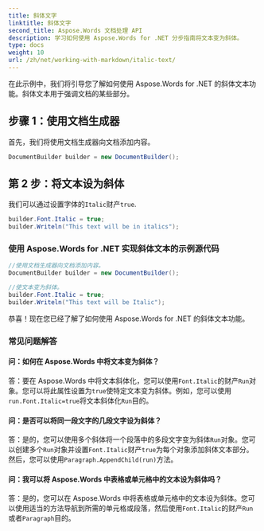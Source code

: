 ```yaml
---
title: 斜体文字
linktitle: 斜体文字
second_title: Aspose.Words 文档处理 API
description: 学习如何使用 Aspose.Words for .NET 分步指南将文本变为斜体。
type: docs
weight: 10
url: /zh/net/working-with-markdown/italic-text/
---
```


在此示例中，我们将引导您了解如何使用 Aspose.Words for .NET 的斜体文本功能。斜体文本用于强调文档的某些部分。

## 步骤 1：使用文档生成器

首先，我们将使用文档生成器向文档添加内容。

```csharp
DocumentBuilder builder = new DocumentBuilder();
```

## 第 2 步：将文本设为斜体

我们可以通过设置字体的`Italic`财产`true`.

```csharp
builder.Font.Italic = true;
builder.Writeln("This text will be in italics");
```

### 使用 Aspose.Words for .NET 实现斜体文本的示例源代码


```csharp
//使用文档生成器向文档添加内容。
DocumentBuilder builder = new DocumentBuilder();

//使文本变为斜体。
builder.Font.Italic = true;
builder.Writeln("This text will be Italic");
```

恭喜！现在您已经了解了如何使用 Aspose.Words for .NET 的斜体文本功能。


### 常见问题解答

#### 问：如何在 Aspose.Words 中将文本变为斜体？

答：要在 Aspose.Words 中将文本斜体化，您可以使用`Font.Italic`的财产`Run`对象。您可以将此属性设置为`true`使特定文本变为斜体。例如，您可以使用`run.Font.Italic=true`将文本斜体化`Run`目的。

#### 问：是否可以将同一段文字的几段文字设为斜体？

答：是的，您可以使用多个斜体将一个段落中的多段文字变为斜体`Run`对象。您可以创建多个`Run`对象并设置`Font.Italic`财产`true`为每个对象添加斜体文本部分。然后，您可以使用`Paragraph.AppendChild(run)`方法。

#### 问：我可以将 Aspose.Words 中表格或单元格中的文本设为斜体吗？

答：是的，您可以在 Aspose.Words 中将表格或单元格中的文本设为斜体。您可以使用适当的方法导航到所需的单元格或段落，然后使用`Font.Italic`的财产`Run`或者`Paragraph`目的。